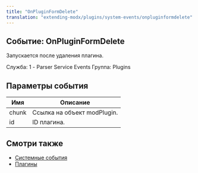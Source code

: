 ```yaml
---
title: "OnPluginFormDelete"
translation: "extending-modx/plugins/system-events/onpluginformdelete"
---
```


## Событие: OnPluginFormDelete

Запускается после удаления плагина.

Служба: 1 - Parser Service Events
Группа: Plugins

## Параметры события

| Имя   | Описание                    |
| ----- | --------------------------- |
| chunk | Ссылка на объект modPlugin. |
| id    | ID плагина.                 |

## Смотри также

- [Системные события](extending-modx/plugins/system-events "Системные события")
- [Плагины](extending-modx/plugins "Плагины")
